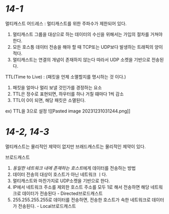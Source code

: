 
# *14-1*

멀티캐스트 어드레스 : 멀티캐스트를 위한 주파수가 제한되어 있다. 

1. 멀티캐스트 그룹을 대상으로 하는 데이터의 수신을 위해서는 가입의 절차를 거쳐야 한다.
2. 모든 호스틍 데이터 전송을 해야 할 때 TCP또는 UDP보다 발생하는 트래픽의 양이 적다.
3. 멀티캐스트는 연결의 개념이 존재하지 않는다 따라서 UDP 소켓을 기반으로 전송된다.

TTL(Time to Live) : (패킷을 언제 소멸할지를 명시하는 것 이다.)
1. 패킷을 얼마나 멀리 보낼 것인가를 경정하는 요소
2. TTL은 정수로 표현되면, 하우터를 하나 거칠 떄마다 1씩 감소
3. TTL이 0이 되면, 해당 패킷은 소멸된다.

ex) TTL을 3으로 설정
![[Pasted image 20231231031244.png]]


# *14-2, 14-3*

멀티캐스트는 물리적인 제약이 없지만 브래드캐스트는 물리적인 제약이 있다.

브로드캐스트
1. *동일한 네트워크 내에 존재하는 호스트*에게 데이터를 전송하는 방법
2. 데이터 전송의 대상이 호스트가 아닌 네트워크 ㅣ다.
3. 멀티캐스트와 마찬가지로 UDP소켓을 기반으로 한다.
4. IP에서 네트워크 주소를 제외한 호스트 주소를 모두 1로 해서 전송하면 해당 네트워크로 데이터가 전송된다 - Directed브로드캐스트
5. 255.255.255.255로 데이터를 전송하면, 전송한 호스트가 속한 네트워크로 데이터가 전송된다. - Local브로드캐스트

